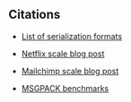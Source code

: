 ## Citations

- [List of serialization formats](https://en.wikipedia.org/wiki/Comparison_of_data_serialization_formats)

- [Netflix scale blog post](https://blog.mailchimp.com/10m-api-calls-per-day-more/)

- [Mailchimp scale blog post](https://blog.mailchimp.com/10m-api-calls-per-day-more/)

- [MSGPACK benchmarks](https://github.com/ludocode/schemaless-benchmarks#test-data)

<style>

  code, pre {
    background: white;
  }

  .reveal pre {
    border: 4px solid black;
    box-shadow: 0 0 0.5rem 0 rgba(255, 255, 255, 0.4), 0 0 1.5rem 0 rgba(0, 0, 0, 0.2), inset 0 0 1rem 0 rgba(255, 255, 255, 0.4), inset 0 0 2.5rem 0 rgba(0, 0, 0, 0.2);
  }

  .reveal section img {
    max-height: 30vh;
    background: #FFF;
    box-shadow: 0 0 0.5rem 0 rgba(255, 255, 255, 0.4), 0 0 1.5rem 0 rgba(0, 0, 0, 0.2), inset 0 0 1rem 0 rgba(255, 255, 255, 0.4), inset 0 0 2.5rem 0 rgba(0, 0, 0, 0.2);
  }

  .col-2 {
    width: 50%;
    float: left;
  }

</style>